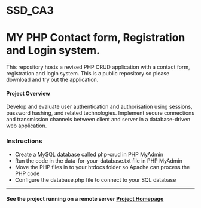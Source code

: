# SSD_CA3

# MY PHP Contact form, Registration and Login system.

This repository hosts a revised PHP CRUD application with a contact form, registration and login system. This is a public repository so please download and try out the application.

#### Project Overview
Develop and evaluate user authentication and authorisation using sessions, password hashing, and related technologies. Implement secure connections and transmission channels between client and server in a database-driven web application. 

### Instructions
* Create a MySQL database called php-crud in PHP MyAdmin
* Run the code in the data-for-your-database.txt file in PHP MyAdmin
* Move the PHP files in to your htdocs folder so Apache can process the PHP code
* Configure the database.php file to connect to your SQL database

***

#### See the project running on a remote server [Project Homepage](https://mysql04.comp.dkit.ie/D00233674/SSD_CA3/index.php "Project Homepage")
